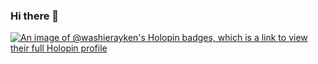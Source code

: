 ### Hi there 👋

[![An image of @washierayken's Holopin badges, which is a link to view their full Holopin profile](https://holopin.me/washierayken)](https://holopin.io/@washierayken)


<!--
**WashierAyken/WashierAyken** is a ✨ _special_ ✨ repository because its `README.md` (this file) appears on your GitHub profile.

Here are some ideas to get you started:

- 🔭 I’m currently working on ...
- 🌱 I’m currently learning ...
- 👯 I’m looking to collaborate on ...
- 🤔 I’m looking for help with ...
- 💬 Ask me about ...
- 📫 How to reach me: ...
- 😄 Pronouns: ...
- ⚡ Fun fact: ...
-->
